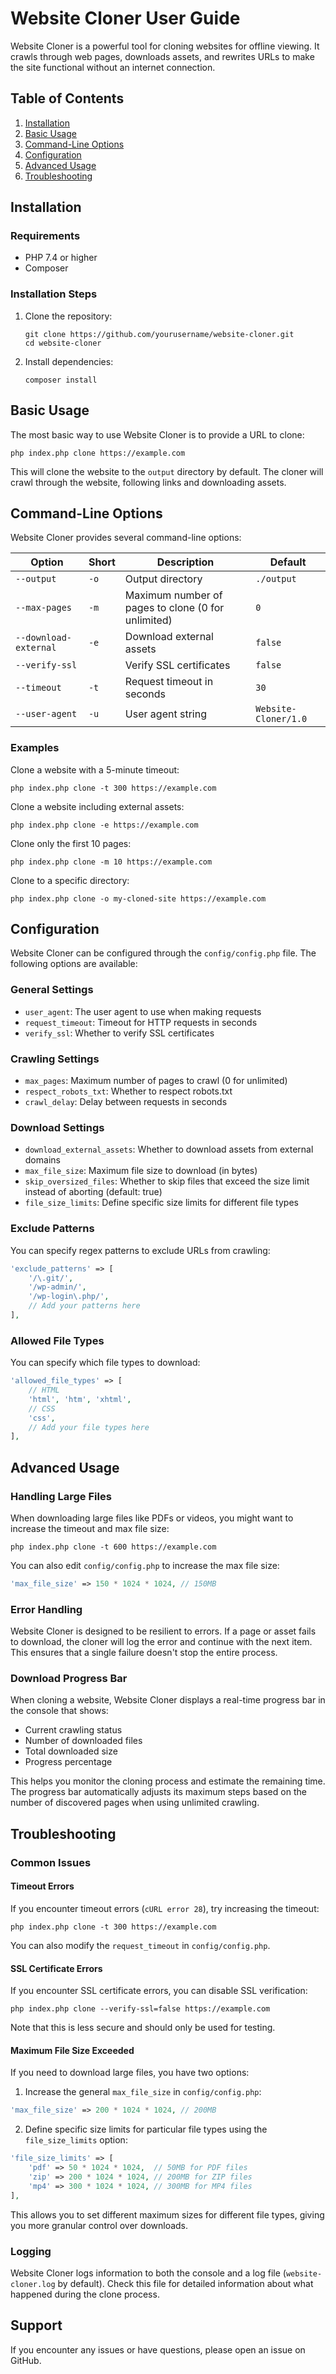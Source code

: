 # Website Cloner User Guide

Website Cloner is a powerful tool for cloning websites for offline viewing. It crawls through web pages, downloads assets, and rewrites URLs to make the site functional without an internet connection.

## Table of Contents

1. [Installation](#installation)
2. [Basic Usage](#basic-usage)
3. [Command-Line Options](#command-line-options)
4. [Configuration](#configuration)
5. [Advanced Usage](#advanced-usage)
6. [Troubleshooting](#troubleshooting)

## Installation

### Requirements

- PHP 7.4 or higher
- Composer

### Installation Steps

1. Clone the repository:
   ```
   git clone https://github.com/yourusername/website-cloner.git
   cd website-cloner
   ```

2. Install dependencies:
   ```
   composer install
   ```

## Basic Usage

The most basic way to use Website Cloner is to provide a URL to clone:

```
php index.php clone https://example.com
```

This will clone the website to the `output` directory by default. The cloner will crawl through the website, following links and downloading assets.

## Command-Line Options

Website Cloner provides several command-line options:

| Option | Short | Description | Default |
|--------|-------|-------------|---------|
| `--output` | `-o` | Output directory | `./output` |
| `--max-pages` | `-m` | Maximum number of pages to clone (0 for unlimited) | `0` |
| `--download-external` | `-e` | Download external assets | `false` |
| `--verify-ssl` | | Verify SSL certificates | `false` |
| `--timeout` | `-t` | Request timeout in seconds | `30` |
| `--user-agent` | `-u` | User agent string | `Website-Cloner/1.0` |

### Examples

Clone a website with a 5-minute timeout:
```
php index.php clone -t 300 https://example.com
```

Clone a website including external assets:
```
php index.php clone -e https://example.com
```

Clone only the first 10 pages:
```
php index.php clone -m 10 https://example.com
```

Clone to a specific directory:
```
php index.php clone -o my-cloned-site https://example.com
```

## Configuration

Website Cloner can be configured through the `config/config.php` file. The following options are available:

### General Settings

- `user_agent`: The user agent to use when making requests
- `request_timeout`: Timeout for HTTP requests in seconds
- `verify_ssl`: Whether to verify SSL certificates

### Crawling Settings

- `max_pages`: Maximum number of pages to crawl (0 for unlimited)
- `respect_robots_txt`: Whether to respect robots.txt
- `crawl_delay`: Delay between requests in seconds

### Download Settings

- `download_external_assets`: Whether to download assets from external domains
- `max_file_size`: Maximum file size to download (in bytes)
- `skip_oversized_files`: Whether to skip files that exceed the size limit instead of aborting (default: true)
- `file_size_limits`: Define specific size limits for different file types

### Exclude Patterns

You can specify regex patterns to exclude URLs from crawling:

```php
'exclude_patterns' => [
    '/\.git/',
    '/wp-admin/',
    '/wp-login\.php/',
    // Add your patterns here
],
```

### Allowed File Types

You can specify which file types to download:

```php
'allowed_file_types' => [
    // HTML
    'html', 'htm', 'xhtml',
    // CSS
    'css',
    // Add your file types here
],
```

## Advanced Usage

### Handling Large Files

When downloading large files like PDFs or videos, you might want to increase the timeout and max file size:

```
php index.php clone -t 600 https://example.com
```

You can also edit `config/config.php` to increase the max file size:

```php
'max_file_size' => 150 * 1024 * 1024, // 150MB
```

### Error Handling

Website Cloner is designed to be resilient to errors. If a page or asset fails to download, the cloner will log the error and continue with the next item. This ensures that a single failure doesn't stop the entire process.

### Download Progress Bar

When cloning a website, Website Cloner displays a real-time progress bar in the console that shows:

- Current crawling status
- Number of downloaded files
- Total downloaded size
- Progress percentage

This helps you monitor the cloning process and estimate the remaining time. The progress bar automatically adjusts its maximum steps based on the number of discovered pages when using unlimited crawling.

## Troubleshooting

### Common Issues

#### Timeout Errors

If you encounter timeout errors (`cURL error 28`), try increasing the timeout:

```
php index.php clone -t 300 https://example.com
```

You can also modify the `request_timeout` in `config/config.php`.

#### SSL Certificate Errors

If you encounter SSL certificate errors, you can disable SSL verification:

```
php index.php clone --verify-ssl=false https://example.com
```

Note that this is less secure and should only be used for testing.

#### Maximum File Size Exceeded

If you need to download large files, you have two options:

1. Increase the general `max_file_size` in `config/config.php`:

```php
'max_file_size' => 200 * 1024 * 1024, // 200MB
```

2. Define specific size limits for particular file types using the `file_size_limits` option:

```php
'file_size_limits' => [
    'pdf' => 50 * 1024 * 1024,  // 50MB for PDF files
    'zip' => 200 * 1024 * 1024, // 200MB for ZIP files
    'mp4' => 300 * 1024 * 1024, // 300MB for MP4 files
],
```

This allows you to set different maximum sizes for different file types, giving you more granular control over downloads.

### Logging

Website Cloner logs information to both the console and a log file (`website-cloner.log` by default). Check this file for detailed information about what happened during the clone process.

## Support

If you encounter any issues or have questions, please open an issue on GitHub.